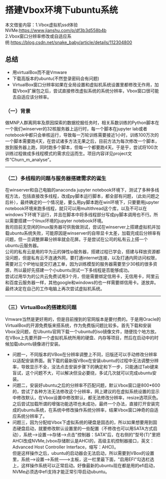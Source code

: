 # 搭建Vbox环境下ubuntu系统
本文借鉴内容：1.Vbox虚拟机ssd体验NVMe:https://www.jianshu.com/p/df3b3d558b4b     
2.Vbox窗口分辨率修改或自适应系统:https://blog.csdn.net/snake_baby/article/details/112304800
## 总结
+ 用virtualBox而不是Vmware
+ 下载高版本的ubuntu(不然登录密码会有问题)
+ VirtualBox窗口分辨率如果在全局设置和虚拟机系统设置里都修改无作用，加载Vbox扩展包之后，尝试直接修改虚拟系统的系统分辨率，Vbox窗口很可能去自适应该分辨率。
### （一）背景
做MNP人群离网率及原因探索的数据挖掘任务时，相关系数训练的Python脚本在一个我们winserver的32核服务器上运行时，每一个脚本在jupyter lab或者notebook中都只会单核运行，导致每一万轮训练需要接近1小时，训练100万次的一个脚本需要跑4天，在尝试诸多方法无果之后，目前方法为每次修改一个脚本，放到服务器上跑，同时跑多个脚本，但每一个都要跑4天。于是乎，尝试将100次训练过程做成多线程模式的需求应运而生。项目内容详见project文件“Churn_m_analyse”。
   ***
### （二）多线程的问题与服务器搭建需求的诞生
在winserver和自己电脑的anaconda jupyter notebook环境下，测试了多种多线程方法，包括直接改多线程，改成py脚本运行脚本，都全部有问题，（此处问题之后补），最终确定的一个情况是，要么用py脚本跑在win环境下，只要要用jupyter notebook环境来跑多线程，就只可以用multithread这个库，以及不可以在windows下环境下运行，并且在脚本中将多线程部分写成py脚本调用也不行。所以需要搭建一个linux环境的jupyter notebook环境。   
我司目前无空闲的linux服务器可供我做测试，尝试在winserver上搭建虚拟机并加载ubuntu系统失败，可能原因是winserver的自带显卡太差，加载完成后分辨率有问题，但一旦调整屏幕分辨率就会花屏。于是尝试在公司的私有云上搭一个ubuntu云服务器。   
公司的私有云是用的华为云的弹性ip服务器，搭建过程已学会，搭建与释放资源都没问题，但是私有云不连通外网，要打通internet连接，以及打通内网访问权限，需要对三个IP地址提交打通工单，因为训练模型的服务器需要至少30核的很多资源，所以最好先搭建一个小ubuntu测试一下多线程是否能够成功。   
尝试过用华为的公共云免费试用3个月，但是需要绑定信用卡，无信用卡，阿里云和百度云服务器一样，其他google和windows的也一样需要绑信用卡。遂放弃。   
最终决定在自己的工作电脑上再次尝试虚拟机系统。   
***
### （三）VirtualBox的搭建和问题
Vmware当然是更好用的，但是目前搜到的官网版本是要付费的。于是用Oracle的VirtualBox的开源免费版来搭系统，作为免费版问题比较多。首先下载和安装Vbox没问题，在Ubuntu官网下载一个ubuntu的iso镜像文件，随便找个地方放。   
在VBox上先要开辟一个虚拟机系统所用的硬盘、内存等项目，然后在启动中的时候加载ubuntu镜像进行安装。   
+ 问题一，不同版本的VBox在分辨率调整上不同，旧版还可以手动修改分辨率以适配安装界面。我下载的最新版VBox在安装ubuntu的过程中无法调整分辨率，导致显示不全，没法点击安装步骤下的确定和下一步，只能通过Tab键来盲试，这个问题不大，可以解决但没必要绕，多试几次就可以完成ubuntu安装。   
+ 问题二，安装好ubuntu之后的分辨率不匹配问题，默认Vbox窗口是800*600的，尝试了各种方法无法修改这个分辨率，网上建议的在虚拟系统设置的显示中修改默认，在Vbox设置中修改默认，都无法修改分辨率，resize选项灰色。之后尝试加载所谓的增强功能选项也未成功，最终一个办法，直接打开安装完成的ubuntu系统，在系统中修改操作系统分辨率，结果Vbox窗口神奇的自适应系统分辨率了。
+ 问题三，因为分配给Vbox下虚拟系统的硬盘是固态的，所以如果想要用到固态硬盘启动，就要修改默认设置里的一些配置（不修改也可以用SATA方式启动），系统——>设置——>存储——>点击"控制器：SATA"后，在右侧的"型号(T)"里把AHCI改成NVMe,(vbox存储默认是AHCI的，高级主机控制器接口，英文：Advanced Host Controller Interface，缩写：AHCI)。   
但是这样操作之后，ubuntu的启动器会无法启动，所以需要到VBox的设置里，系统——>设置——>系统———>主板，这一栏里最下面，"启用EFI"勾选栏选上，这样操作系统可以正常启动。好像最新的ubuntu现在都是用的efi启动，NVMe必须选中efi支持才能正常引导启动ubuntu。
